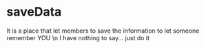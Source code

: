 # saveData
It is a place that let members to save the information to let someone remember YOU \n I have nothing to say... just do it
